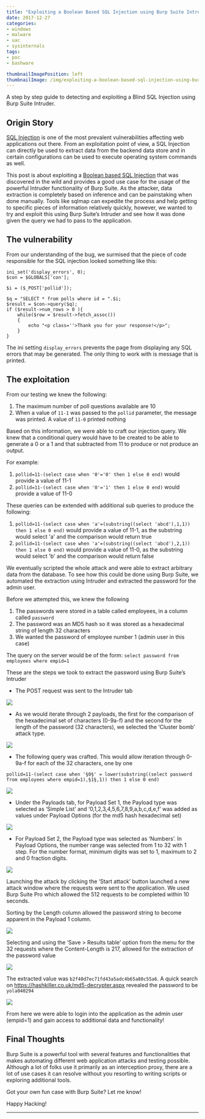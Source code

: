 ```yaml
---
title: "Exploiting a Boolean Based SQL Injection using Burp Suite Intruder"
date: 2017-12-27
categories:
- windows
- malware
- uac
- sysinternals
tags:
- poc
- bashware

thumbnailImagePosition: left
thumbnailImage: /img/exploiting-a-boolean-based-sql-injection-using-burp-suite-intruder/3.png
---
```


A step by step guide to detecting and exploiting a Blind SQL Injection using Burp Suite Intruder.

<!--more-->

## Origin Story

[SQL Injection](https://www.owasp.org/index.php/SQL_Injection) is one of the most prevalent vulnerabilities affecting web applications out there. From an exploitation point of view, a SQL Injection can directly be used to extract data from the backend data store and in certain configurations can be used to execute operating system commands as well.

This post is about exploiting a [Boolean based SQL Injection](https://www.owasp.org/index.php/Blind_SQL_Injection) that was discovered in the wild and provides a good use case for the usage of the powerful Intruder functionality of Burp Suite. As the attacker, data extraction is completely based on inference and can be painstaking when done manually. Tools like sqlmap can expedite the process and help getting to specific pieces of information relatively quickly, however, we wanted to try and exploit this using Burp Suite’s Intruder and see how it was done given the query we had to pass to the application.

## The vulnerability

From our understanding of the bug, we surmised that the piece of code responsible for the SQL injection looked something like this:

```
ini_set('display_errors', 0);
$con = $GLOBALS['con'];

$i = ($_POST['pollid']);

$q = "SELECT * from polls where id = ".$i;
$result = $con->query($q);
if ($result->num_rows > 0 ){
    while($row = $result->fetch_assoc())
    {
        echo "<p class=''>Thank you for your response!</p>";
    }
}
```

The ini setting `display_errors` prevents the page from displaying any SQL errors that may be generated. The only thing to work with is message that is printed.


## The exploitation

From our testing we knew the following:

1. The maximum number of poll questions available are 10
2. When a value of `11-1` was passed to the `pollid` parameter, the message was printed. A value of `11-0` printed nothing

Based on this information, we were able to craft our injection query. We knew that a conditional query would have to be created to be able to generate a 0 or a 1 and that subtracted from 11 to produce or not produce an output.

For example:

1. `pollid=11-(select case when '0'='0' then 1 else 0 end)` would provide a value of 11-1
2. `pollid=11-(select case when '0'='1' then 1 else 0 end)` would provide a value of 11-0

These queries can be extended with additional sub queries to produce the following:

1. `pollid=11-(select case when 'a'=(substring((select 'abcd'),1,1)) then 1 else 0 end)` would provide a value of 11-1, as the substring would select 'a' and the comparison would return true
2. `pollid=11-(select case when 'a'=(substring((select 'abcd'),2,1)) then 1 else 0 end)` would provide a value of 11-0, as the substring would select 'b' and the comparison would return false


We eventually scripted the whole attack and were able to extract arbitrary data from the database. To see how this could be done using Burp Suite, we automated the extraction using Intruder and extracted the password for the admin user.

Before we attempted this, we knew the following

1. The passwords were stored in a table called employees, in a column called `password`
2. The password was an MD5 hash so it was stored as a hexadecimal string of length 32 characters
3. We wanted the password of employee number 1 (admin user in this case)

The query on the server would be of the form: `select password from employees where empid=1`

These are the steps we took to extract the password using Burp Suite’s Intruder

- The POST request was sent to the Intruder tab

![](/img/exploiting-a-boolean-based-sql-injection-using-burp-suite-intruder/1.png)

- As we would iterate through 2 payloads, the first for the comparison of the hexadecimal set of characters (0-9a-f) and the second for the length of the password (32 characters), we selected the ‘Cluster bomb’ attack type.

![](/img/exploiting-a-boolean-based-sql-injection-using-burp-suite-intruder/2.png)

- The following query was crafted. This would allow iteration through 0-9a-f for each of the 32 characters, one by one

```
pollid=11-(select case when '§0§' = lower(substring((select password from employees where empid=1),§1§,1)) then 1 else 0 end)
```

![](/img/exploiting-a-boolean-based-sql-injection-using-burp-suite-intruder/3.png)

- Under the Payloads tab, for Payload Set 1, the Payload type was selected as ‘Simple List’ and ‘0,1,2,3,4,5,6,7,8,9,a,b,c,d,e,f’ was added as values under Payload Options (for the md5 hash hexadecimal set)

![](/img/exploiting-a-boolean-based-sql-injection-using-burp-suite-intruder/4.png)

- For Payload Set 2, the Payload type was selected as ‘Numbers’. In Payload Options, the number range was selected from 1 to 32 with 1 step. For the number format, minimum digits was set to 1, maximum to 2 and 0 fraction digits.

![](/img/exploiting-a-boolean-based-sql-injection-using-burp-suite-intruder/5.png)

Launching the attack by clicking the ‘Start attack’ button launched a new attack window where the requests were sent to the application. We used Burp Suite Pro which allowed the 512 requests to be completed within 10 seconds.

Sorting by the Length column allowed the password string to become apparent in the Payload 1 column.

![](/img/exploiting-a-boolean-based-sql-injection-using-burp-suite-intruder/6.png)

Selecting and using the ‘Save > Results table’ option from the menu for the 32 requests where the Content-Length is 217, allowed for the extraction of the password value

![](/img/exploiting-a-boolean-based-sql-injection-using-burp-suite-intruder/7.png)

The extracted value was `b2f40d7ec71fd43a5adc4b65a80c55a6`. A quick search on https://hashkiller.co.uk/md5-decrypter.aspx revealed the password to be `yola040294`

![](/img/exploiting-a-boolean-based-sql-injection-using-burp-suite-intruder/8.png)

From here we were able to login into the application as the admin user (empid=1) and gain access to additional data and functionality!

## Final Thoughts

Burp Suite is a powerful tool with several features and functionalities that makes automating different web application attacks and testing possible. Although a lot of folks use it primarily as an interception proxy, there are a lot of use cases it can resolve without you resorting to writing scripts or exploring additional tools.

Got your own fun case with Burp Suite? Let me know!

Happy Hacking!

---